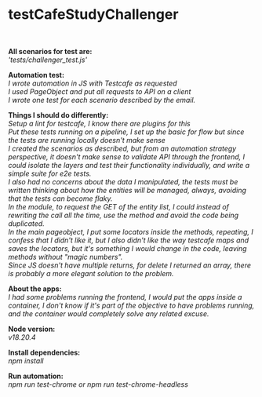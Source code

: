# testCafeStudyChallenger

<br>

**All scenarios for test are:**<br>
_'tests/challenger_test.js'_

**Automation test:**<br>
_I wrote automation in JS with Testcafe as requested<br>_
_I used PageObject and put all requests to API on a client_ <br>
_I wrote one test for each scenario described by the email._<br>

**Things I should do differently:**<br>
_Setup a lint for testcafe, I know there are plugins for this_<br>
_Put these tests running on a pipeline, I set up the basic for flow but since the tests are running locally doesn't make sense_<br>
_I created the scenarios as described, but from an automation strategy perspective, it doesn't make sense to validate API through the frontend, I could isolate the layers and test their functionality individually, and write a simple suite for e2e tests._<br>
_I also had no concerns about the data I manipulated, the tests must be written thinking about how the entities will be managed, always, avoiding that the tests can become flaky._<br>
_In the module, to request the GET of the entity list, I could instead of rewriting the call all the time, use the method and avoid the code being duplicated._<br>
_In the main pageobject, I put some locators inside the methods, repeating, I confess that I didn't like it, but I also didn't like the way testcafe maps and saves the locators, but it's something I would change in the code, leaving methods without "magic numbers"._<br>
_Since JS doesn't have multiple returns, for delete I returned an array, there is probably a more elegant solution to the problem._<br>

**About the apps:**<br>
_I had some problems running the frontend, I would put the apps inside a container, I don't know if it's part of the objective to have problems running, and the container would completely solve any related excuse._<br>

**Node version:**<br>
_v18.20.4_<br>

**Install dependencies:**<br>
_npm install_<br>

**Run automation:**<br>
_npm run test-chrome or npm run test-chrome-headless_<br>
